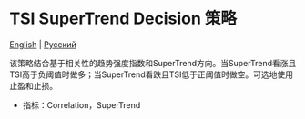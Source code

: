 # TSI SuperTrend Decision 策略
[English](README.md) | [Русский](README_ru.md)

该策略结合基于相关性的趋势强度指数和SuperTrend方向。当SuperTrend看涨且TSI高于负阈值时做多；当SuperTrend看跌且TSI低于正阈值时做空。可选地使用止盈和止损。

- 指标：Correlation，SuperTrend
